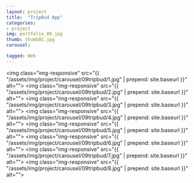 ```yaml
---
layout: project
title:  "TripBud App"
categories:
- project
img: portfolio_09.jpg
thumb: thumb02.jpg
carousel:

tagged: Web
---
```

<img class="img-responsive" src="{{ "/assets/img/project/carousel/09tripbud/1.jpg" | prepend: site.baseurl }}" alt="">
<img class="img-responsive" src="{{ "/assets/img/project/carousel/09tripbud/2.jpg" | prepend: site.baseurl }}" alt="">
<img class="img-responsive" src="{{ "/assets/img/project/carousel/09tripbud/3.jpg" | prepend: site.baseurl }}" alt="">
<img class="img-responsive" src="{{ "/assets/img/project/carousel/09tripbud/4.jpg" | prepend: site.baseurl }}" alt="">
<img class="img-responsive" src="{{ "/assets/img/project/carousel/09tripbud/5.jpg" | prepend: site.baseurl }}" alt="">
<img class="img-responsive" src="{{ "/assets/img/project/carousel/09tripbud/6.jpg" | prepend: site.baseurl }}" alt="">
<img class="img-responsive" src="{{ "/assets/img/project/carousel/09tripbud/7.jpg" | prepend: site.baseurl }}" alt="">
<img class="img-responsive" src="{{ "/assets/img/project/carousel/09tripbud/8.jpg" | prepend: site.baseurl }}" alt="">


